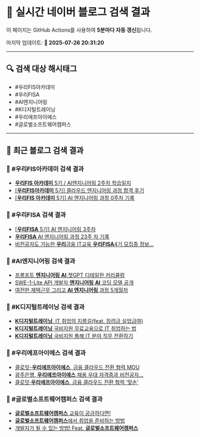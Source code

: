 # 🚀 실시간 네이버 블로그 검색 결과

이 페이지는 GitHub Actions를 사용하여 **5분마다 자동 갱신**됩니다.

마지막 업데이트: **📅 2025-07-26 20:31:20**

---

## 🔍 검색 대상 해시태그
- #우리FIS아카데미
- #우리FISA
- #AI엔지니어링
- #K디지털트레이닝
- #우리에프아이에스
- #글로벌소프트웨어캠퍼스

---

## 📝 최근 블로그 검색 결과

### 🔹 #우리FIS아카데미 검색 결과
- [<b>우리FIS 아카데미</b> 5기 / AI엔지니어링 2주차 학습일지](https://blog.naver.com/tlsehdgh4162/223932387802)
- [[<b>우리FIS아카데미</b> 5기] 클라우드 엔지니어링 과정 합격 후기](https://blog.naver.com/riverchoi2523/223889627584)
- [[<b>우리FIS 아카데미</b> 5기] AI 엔지니어링 과정 0주차 기록](https://blog.naver.com/gassaengdochi/223923115602)

### 🔹 #우리FISA 검색 결과
- [[<b>우리FISA</b> 5기] AI 엔지니어링 3주차](https://blog.naver.com/tobying/223940295174)
- [<b>우리FISA</b> AI 엔지니어링 과정 23주 차 기록](https://blog.naver.com/erika0809/223899950801)
- [비전공자도 가능한 <b>우리</b>금융 IT교육 <b>우리FISA</b>4기 모집중 정보... ](https://blog.naver.com/ndu2002/223658094168)

### 🔹 #AI엔지니어링 검색 결과
- [프롬프트 <b>엔지니어링</b> <b>AI</b>,챗GPT 디테일한 커리큘럼](https://blog.naver.com/apple516/223786155486)
- [SWE-1-Lite API 개발자 <b>엔지니어링</b> <b>AI</b> 코딩 모델 공개](https://kwangho.tistory.com/531553)
- [여전한 재택근무 그리고 <b>AI 엔지니어링</b> 과정 5개월차](https://blog.naver.com/dalhauk/223917467916)

### 🔹 #K디지털트레이닝 검색 결과
- [<b>K디지털트레이닝</b>, IT 취업의 지름길(feat. 장려금 실업급여)](https://blog.naver.com/smgong00/223945534049)
- [<b>K디지털트레이닝</b> 국비지원 무료교육으로 IT 취업하는 법](https://blog.naver.com/xavisnet/223934531739)
- [<b>K디지털트레이닝</b> 국비지원 통해 IT 분야 직무 전환하기](https://blog.naver.com/ohyeahcje/223932891578)

### 🔹 #우리에프아이에스 검색 결과
- [클로잇-<b>우리에프아이에스</b>, 금융 클라우드 전환 협력 MOU](https://blog.naver.com/cengroup-pr/223753537100)
- [광주은행, <b>우리에프아이에스</b> 채용 우대 자격증과 비전공자... ](https://blog.naver.com/giveapeck/223621025743)
- [클로잇·<b>우리에프아이에스</b>, 금융 클라우드 전환 협력 ‘맞손’](https://blog.naver.com/bon-media/223651852223)

### 🔹 #글로벌소프트웨어캠퍼스 검색 결과
- [<b>글로벌소프트웨어캠퍼스</b> 교육이 궁금하다면!](https://blog.naver.com/kkky1015/223168661875)
- [<b>글로벌소프트웨어캠퍼스</b>에서 취업을 준비하는 방법](https://blog.naver.com/mtpolice/223167777639)
- [개발자가 될 수 있는 방법! Feat. <b>글로벌소프트웨어캠퍼스</b>](https://blog.naver.com/tnqls3019/223165893921)

